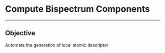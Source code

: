 # **Compute Bispectrum Components**
---

Objective
---
Automate the generation of local atomic descriptor



